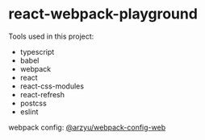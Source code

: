 # react-webpack-playground

Tools used in this project:

 * typescript
 * babel
 * webpack
 * react
 * react-css-modules
 * react-refresh
 * postcss
 * eslint

webpack config: [@arzyu/webpack-config-web](https://github.com/arzyu/webpack-config-web)
